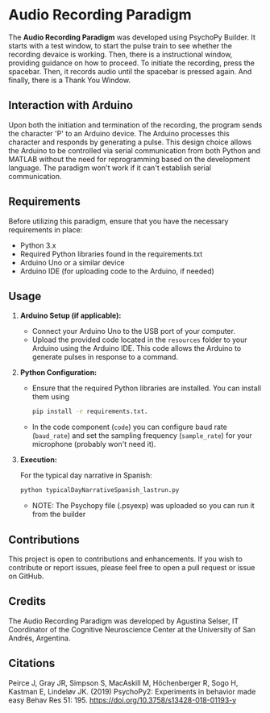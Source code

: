 # Audio Recording Paradigm

The **Audio Recording Paradigm** was developed using PsychoPy Builder. It starts with a test window, to start the pulse train to see whether the recording devaice is working. Then, there is a instructional window, providing guidance on how to proceed. To initiate the recording, press the spacebar. Then, it records audio until the spacebar is pressed again. And finally, there is a Thank You Window.

## Interaction with Arduino
Upon both the initiation and termination of the recording, the program sends the character 'P' to an Arduino device. The Arduino processes this character and responds by generating a pulse. This design choice allows the Arduino to be controlled via serial communication from both Python and MATLAB without the need for reprogramming based on the development language. The paradigm won't work if it can't establish serial communication.

## Requirements

Before utilizing this paradigm, ensure that you have the necessary requirements in place:

- Python 3.x
- Required Python libraries found in the requirements.txt
- Arduino Uno or a similar device
- Arduino IDE (for uploading code to the Arduino, if needed)

## Usage

1. **Arduino Setup (if applicable):**
   - Connect your Arduino Uno to the USB port of your computer.
   - Upload the provided code located in the `resources` folder to your Arduino using the Arduino IDE. This code allows the Arduino to generate pulses in response to a command.

2. **Python Configuration:**
   - Ensure that the required Python libraries are installed. You can install them using
     ```bash
     pip install -r requirements.txt.

   - In the code component (`code`) you can configure baud rate (`baud_rate`) and set the sampling frequency (`sample_rate`) for your microphone (probably won't need it).

3. **Execution:**

   For the typical day narrative in Spanish:
   
   ```bash
   python typicalDayNarrativeSpanish_lastrun.py
   ```
   
      - NOTE: The Psychopy file (.psyexp) was uploaded so you can run it from the builder


## Contributions

This project is open to contributions and enhancements. If you wish to contribute or report issues, please feel free to open a pull request or issue on GitHub.


## Credits

The Audio Recording Paradigm was developed by Agustina Selser, IT Coordinator of the Cognitive Neuroscience Center at the University of San Andrés, Argentina.

## Citations

Peirce J, Gray JR, Simpson S, MacAskill M, Höchenberger R, Sogo H, Kastman E, Lindeløv JK. (2019) 
        PsychoPy2: Experiments in behavior made easy Behav Res 51: 195. 
        https://doi.org/10.3758/s13428-018-01193-y
